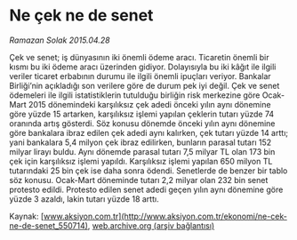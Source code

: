 # Ne çek ne de senet

*Ramazan Solak 2015.04.28*

<div class="pNewsDetailMainContent" itemprop="articleBody">
 <p>
  Çek ve senet; iş dünyasının iki önemli ödeme aracı. Ticaretin önemli bir kısmı bu iki ödeme aracı üzerinden gidiyor. Dolayısıyla bu iki kâğıt ile ilgili veriler ticaret erbabının durumu ile ilgili önemli ipuçları veriyor. Bankalar Birliği’nin açıkladığı son verilere göre de durum pek iyi değil. Çek ve senet ödemeleri ile ilgili istatistiklerin tutulduğu birliğin risk merkezine göre Ocak-Mart 2015 dönemindeki karşılıksız çek adedi önceki yılın aynı dönemine göre yüzde 15 artarken, karşılıksız işlemi yapılan çeklerin tutarı yüzde 74 oranında artış gösterdi. Söz konusu dönemde önceki yılın aynı dönemine göre bankalara ibraz edilen çek adedi aynı kalırken, çek tutarı yüzde 14 arttı; yani bankalara 5,4 milyon çek ibraz edilirken, bunların parasal tutarı 152 milyar lirayı buldu. Aynı dönemde parasal tutarı 7,5 milyar TL olan 173 bin çek için karşılıksız işlemi yapıldı. Karşılıksız işlemi yapılan 650 milyon TL tutarındaki 25 bin çek ise daha sonra ödendi. Senetlerde de benzer bir tablo söz konusu. Ocak-Mart döneminde tutarı 2,2 milyar olan 232 bin senet protesto edildi. Protesto edilen senet adedi geçen yılın aynı dönemine göre yüzde 3 azaldı, lakin tutarı yüzde 18 arttı.
 </p>
</div>


Kaynak: [www.aksiyon.com.tr](http://www.aksiyon.com.tr/ekonomi/ne-cek-ne-de-senet_550714), [web.archive.org (arşiv bağlantısı)](http://web.archive.org/web/20150715002412/http://www.aksiyon.com.tr/ekonomi/ne-cek-ne-de-senet_550714)
